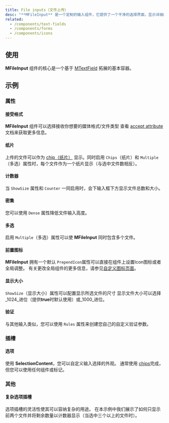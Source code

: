 ```yaml
---
title: File inputs（文件上传）
desc: "**MFileInput** 是一个定制的输入组件，它提供了一个干净的选择界面，显示详细的选择信息和上传进度。 它意在直接取代标准文件输入。"
related:
  - /components/text-fields
  - /components/forms
  - /components/icons
---
```


## 使用

**MFileInput** 组件的核心是一个基于 [MTextField](/blazor/components/text-fields) 拓展的基本容器。

<file-inputs-usage></file-inputs-usage>

## 示例

### 属性

#### 接受格式

**MFileInput** 组件可以选择接收你想要的媒体格式/文件类型 查看 [accept attribute](https://developer.mozilla.org/en-US/docs/Web/HTML/Element/input/file#accept) 文档来获取更多信息。

<masa-example file="Examples.components.file_inputs.Accept"></masa-example>

#### 纸片

上传的文件可以作为 [chip（纸片）](/blazor/components/chips) 显示。同时启用 `Chips`（纸片）和 `Multiple`（多选）属性时，每个文件作为一个纸片显示（与选中文件数相反）。

<masa-example file="Examples.components.file_inputs.Chips"></masa-example>

#### 计数器

当 `ShowSize` 属性和 `Counter` 一同启用时，会下输入框下方显示文件总数和大小。

<masa-example file="Examples.components.file_inputs.Counter"></masa-example>

#### 密集

您可以使用 `Dense` 属性降低文件输入高度。

<masa-example file="Examples.components.file_inputs.Dense"></masa-example>

#### 多选

启用 `Multiple`（多选）属性可以使 **MFileInput** 同时包含多个文件。

<masa-example file="Examples.components.file_inputs.Multiple"></masa-example>

#### 前置图标

**MFileInput** 拥有一个默认 `PrependIcon`属性可以直接在组件上设置Icon图标或者全局调整。 有关更改全局组件的更多信息，请参见[自定义图标页面](/blazor/features/icon-fonts)。

<masa-example file="Examples.components.file_inputs.PrependIcon"></masa-example>

#### 显示大小

`ShowSize`（显示大小）属性可以配置显示所选文件的尺寸 显示文件大小可以选择_1024_进位（提供**true**时默认使用）或_1000_进位。

<masa-example file="Examples.components.file_inputs.ShowSize"></masa-example>

#### 验证

与其他输入类似，您可以使用 `Rules` 属性来创建您自己的自定义验证参数。

<masa-example file="Examples.components.file_inputs.Validation"></masa-example>

### 插槽

#### 选项

使用 **SelectionContent**，您可以自定义输入选择的外观。 通常使用 [chips](/blazor/components/chips)完成，但您可以使用任何组件或标记。

<masa-example file="Examples.components.file_inputs.Selection"></masa-example>

### 其他

#### 复杂选项插槽

选项插槽的灵活性使其可以容纳复杂的用途。 在本示例中我们展示了如何只显示前两个文件并将剩余数量以计数器显示（当选中三个以上的文件时）。

<masa-example file="Examples.components.file_inputs.ComplexSelectionContent"></masa-example>